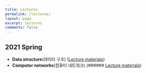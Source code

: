 ```yaml
---
title: Lectures
permalink: /lectures/
layout: page
excerpt: lectures 
comments: false
---
```


## 2021 Spring
* **Data structure**(데이터 구조) ([Lecture materials](/lectures/2021-SPR/data-structures/))
* **Computer networks**(컴퓨터 네트워크) (###### [Lecture materials](/lectures/2021-SPR/computer-network/))